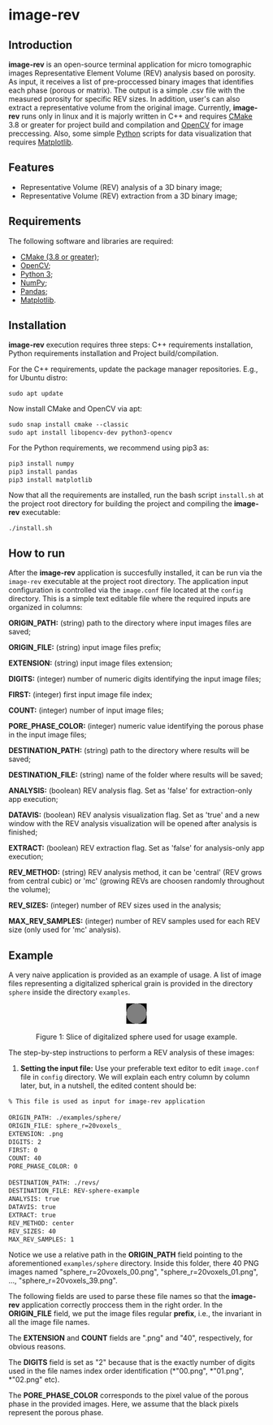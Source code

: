 # image-rev

## Introduction
**image-rev** is an open-source terminal application for micro tomographic images Representative Element Volume (REV) analysis based on porosity. As input, it receives a list of pre-proccessed binary images that identifies each phase (porous or matrix). The output is a simple .csv file with the measured porosity for specific REV sizes. In addition, user's can also extract a representative volume from the original image. Currently, **image-rev** runs only in linux and it is majorly written in C++ and requires [CMake](https://cmake.org/) 3.8 or greater for project build and compilation and [OpenCV](https://opencv.org/) for image preccessing. Also, some simple [Python](https://www.python.org/) scripts for data visualization that requires [Matplotlib](https://matplotlib.org/).   

## Features
+ Representative Volume (REV) analysis of a 3D binary image;
+ Representative Volume (REV) extraction from a 3D binary image;

## Requirements

The following software and libraries are required:
+ [CMake (3.8 or greater)](https://cmake.org/);
+ [OpenCV](https://opencv.org/);
+ [Python 3](https://www.python.org/);
+ [NumPy](https://numpy.org/);
+ [Pandas](https://pandas.pydata.org/);
+ [Matplotlib](https://matplotlib.org/).

## Installation
**image-rev** execution requires three steps: C++ requirements installation, Python requirements installation and Project build/compilation.

For the C++ requirements, update the package manager repositories. E.g., for Ubuntu distro:
```
sudo apt update
``` 

Now install CMake and OpenCV via apt:
```
sudo snap install cmake --classic
sudo apt install libopencv-dev python3-opencv
```

For the Python requirements, we recommend using pip3 as:
```
pip3 install numpy
pip3 install pandas
pip3 install matplotlib
```

Now that all the requirements are installed, run the bash script ``install.sh`` at the project root directory for building the project and compiling the **image-rev** executable:  
```
./install.sh
```

## How to run

After the **image-rev** application is succesfully installed, it can be run via the ``image-rev`` executable at the project root directory. The application input configuration is controlled via the ``image.conf`` file located at the ``config`` directory. This is a simple text editable file where the required inputs are organized in columns:

**ORIGIN_PATH:** (string) path to the directory where input images files are saved;

**ORIGIN_FILE:** (string) input image files prefix;

**EXTENSION:** (string) input image files extension;

**DIGITS:** (integer) number of numeric digits identifying the input image files;

**FIRST:** (integer) first input image file index;

**COUNT:** (integer) number of input image files;

**PORE_PHASE_COLOR:** (integer) numeric value identifying the porous phase in the input image files;


**DESTINATION_PATH:** (string) path to the directory where results will be saved;

**DESTINATION_FILE:** (string) name of the folder where results will be saved;

**ANALYSIS:** (boolean) REV analysis flag. Set as 'false' for extraction-only app execution; 

**DATAVIS:** (boolean) REV analysis visualization flag. Set as 'true' and a new window with the REV analysis visualization will be opened after analysis is finished;

**EXTRACT:** (boolean) REV extraction flag. Set as 'false' for analysis-only app execution;

**REV_METHOD:** (string) REV analysis method, it can be 'central' (REV grows from central cubic) or 'mc' (growing REVs are choosen 
randomly throughout the volume);

**REV_SIZES:** (integer) number of REV sizes used in the analysis;

**MAX_REV_SAMPLES:** (integer) number of REV samples used for each REV size (only used for 'mc' analysis).

## Example
A very naive application is provided as an example of usage. A list of image files representing a digitalized spherical grain is provided in the directory ``sphere`` inside the directory ``examples``. 

<a name="figure1"><div id="figure1"></div></a>
<p align="center">
  <img src="examples/sphere/sphere_r=20voxels_20.png">
</p>
<p align="center">Figure 1: Slice of digitalized sphere used for usage example.</p>

The step-by-step instructions to perform a REV analysis of these images:

1) **Setting the input file:**
Use your preferable text editor to edit ``image.conf`` file in ``config`` directory. We will explain each entry column by column later, but, in a nutshell, the edited content should be:

```
% This file is used as input for image-rev application

ORIGIN_PATH: ./examples/sphere/
ORIGIN_FILE: sphere_r=20voxels_
EXTENSION: .png
DIGITS: 2
FIRST: 0
COUNT: 40
PORE_PHASE_COLOR: 0

DESTINATION_PATH: ./revs/
DESTINATION_FILE: REV-sphere-example
ANALYSIS: true
DATAVIS: true
EXTRACT: true
REV_METHOD: center
REV_SIZES: 40
MAX_REV_SAMPLES: 1
```

Notice we use a relative path in the **ORIGIN_PATH** field pointing to the aforementioned ``examples/sphere`` directory.
Inside this folder, there 40 PNG images named "sphere_r=20voxels_00.png", "sphere_r=20voxels_01.png", ..., "sphere_r=20voxels_39.png". 

The following fields are used to parse these file names so that the **image-rev** application correctly proccess them in the right order.
In the **ORIGIN_FILE** field, we put the image files regular **prefix**, i.e., the invariant in all the image file names.

The **EXTENSION** and **COUNT** fields are ".png" and "40", respectively, for obvious reasons. 

The **DIGITS** field is set as "2" because that is the exactly number of digits used in the file names index order identification (*"00.png", *"01.png", *"02.png" etc).

The **PORE_PHASE_COLOR** corresponds to the pixel value of the porous phase in the provided images. Here, we assume that the black pixels represent the porous phase.  
